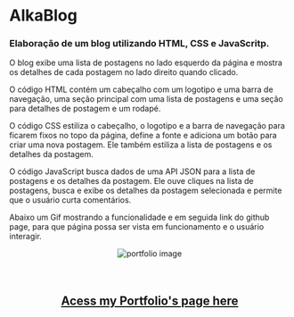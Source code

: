 # AlkaBlog
### Elaboração de um blog utilizando HTML, CSS e JavaScritp.

O blog exibe uma lista de postagens no lado esquerdo da página e mostra os detalhes de cada postagem no lado direito quando clicado.

O código HTML contém um cabeçalho com um logotipo e uma barra de navegação, uma seção principal com uma lista de postagens e uma seção para detalhes de postagem e um rodapé.

O código CSS estiliza o cabeçalho, o logotipo e a barra de navegação para ficarem fixos no topo da página, define a fonte e adiciona um botão para criar uma nova postagem. Ele também estiliza a lista de postagens e os detalhes da postagem.

O código JavaScript busca dados de uma API JSON para a lista de postagens e os detalhes da postagem. Ele ouve cliques na lista de postagens, busca e exibe os detalhes da postagem selecionada e permite que o usuário curta comentários.

Abaixo um Gif mostrando a funcionalidade e em seguida link do github page, para que página possa ser vista em funcionamento e o usuário interagir.

<div align="center">

![portfolio image](https://github.com/Jof92/jofPortfolio.github.io/blob/main/gif.gif) <br><br><br>
 
## <a href="https://jof92.github.io/jofPortfolio.github.io/switch_index.html"> Acess my Portfolio's page here </a> <br><br><br>

</div> 
